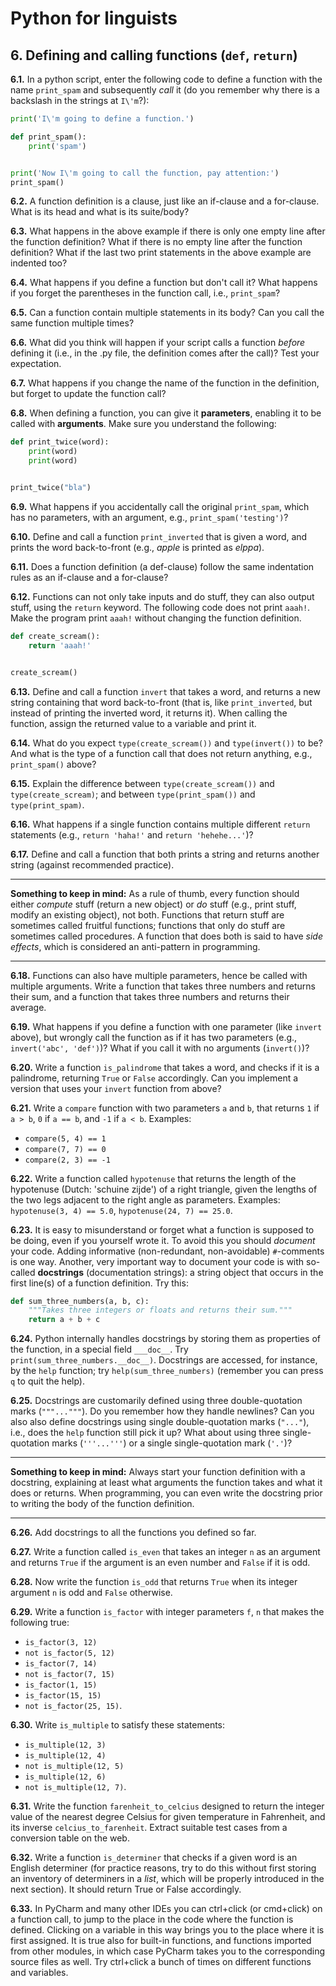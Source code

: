 # Python for linguists


## 6. Defining and calling functions (`def`, `return`)

**6.1.** In a python script, enter the following code to define a function with the name `print_spam` and subsequently _call_ it (do you remember why there is a backslash in the strings at `I\'m`?):

```python
print('I\'m going to define a function.')

def print_spam():
    print('spam')


print('Now I\'m going to call the function, pay attention:')
print_spam()
```


**6.2.** A function definition is a clause, just like an if-clause and a for-clause. What is its head and what is its suite/body?

**6.3.** What happens in the above example if there is only one empty line after the function definition? What if there is no empty line after the function definition? What if the last two print statements in the above example are indented too?

**6.4.** What happens if you define a function but don't call it? What happens if you forget the parentheses in the function call, i.e., `print_spam`?

**6.5.** Can a function contain multiple statements in its body? Can you call the same function multiple times?

**6.6.** What did you think will happen if your script calls a function _before_ defining it (i.e., in the .py file, the definition comes after the call)? Test your expectation.

**6.7.** What happens if you change the name of the function in the definition, but forget to update the function call?

**6.8.** When defining a function, you can give it **parameters**, enabling it to be called with **arguments**. Make sure you understand the following:

```python
def print_twice(word):
    print(word)
    print(word)


print_twice("bla")
```


**6.9.** What happens if you accidentally call the original `print_spam`, which has no parameters, with an argument, e.g., `print_spam('testing')`?

**6.10.** Define and call a function `print_inverted` that is given a word, and prints the word back-to-front (e.g., _apple_ is printed as _elppa_).

**6.11.** Does a function definition (a def-clause) follow the same indentation rules as an if-clause and a for-clause?

**6.12.** Functions can not only take inputs and do stuff, they can also output stuff, using the `return` keyword. The following code does not print `aaah!`. Make the program print `aaah!` without changing the function definition.

```python
def create_scream():
    return 'aaah!'


create_scream()
```


**6.13.** Define and call a function `invert` that takes a word, and returns a new string containing that word back-to-front (that is, like `print_inverted`, but instead of printing the inverted word, it returns it). When calling the function, assign the returned value to a variable and print it.

**6.14.** What do you expect `type(create_scream())` and `type(invert())` to be? And what is the type of a function call that does not return anything, e.g., `print_spam()` above?

**6.15.** Explain the difference between `type(create_scream())` and `type(create_scream)`; and between `type(print_spam())` and `type(print_spam)`.

**6.16.** What happens if a single function contains multiple different `return` statements (e.g., `return 'haha!'` and `return 'hehehe...'`)?

**6.17.** Define and call a function that both prints a string and returns another string (against recommended practice).

- - - - - -
**Something to keep in mind:** As a rule of thumb, every function should either _compute_ stuff (return a new object) or _do_ stuff (e.g., print stuff, modify an existing object), not both. Functions that return stuff are sometimes called fruitful functions; functions that only do stuff are sometimes called procedures. A function that does both is said to have _side effects_, which is considered an anti-pattern in programming.
- - - - -

**6.18.** Functions can also have multiple parameters, hence be called with multiple arguments. Write a function that takes three numbers and returns their sum, and a function that takes three numbers and returns their average.

**6.19.** What happens if you define a function with one parameter (like `invert` above), but wrongly call the function as if it has two parameters (e.g., `invert('abc', 'def')`)? What if you call it with no arguments (`invert()`)?

**6.20.** Write a function `is_palindrome` that takes a word, and checks if it is a palindrome, returning `True` or `False` accordingly. Can you implement a version that uses your `invert` function from above?

**6.21.** Write a `compare` function with two parameters `a` and `b`, that returns `1` if `a > b`, `0` if `a == b`, and `-1` if `a < b`. Examples:
- `compare(5, 4) == 1` 
- `compare(7, 7) == 0` 
- `compare(2, 3) == -1`

**6.22.** Write a function called `hypotenuse` that returns the length of the hypotenuse (Dutch: 'schuine zijde') of a right triangle, given the lengths of the two legs adjacent to the right angle as parameters. Examples: `hypotenuse(3, 4) == 5.0`, `hypotenuse(24, 7) == 25.0`.

**6.23.** It is easy to misunderstand or forget what a function is supposed to be doing, even if you yourself wrote it. To avoid this you should _document_ your code. Adding informative (non-redundant, non-avoidable) `#`-comments is one way. Another, very important way to document your code is with so-called **docstrings** (documentation strings): a string object that occurs in the first line(s) of a function definition. Try this:

```python
def sum_three_numbers(a, b, c):
	"""Takes three integers or floats and returns their sum."""
	return a + b + c
```


**6.24.** Python internally handles docstrings by storing them as properties of the function, in a special field `___doc__`. Try `print(sum_three_numbers.__doc__)`. Docstrings are accessed, for instance, by the `help` function; try `help(sum_three_numbers)` (remember you can press `q` to quit the help).

**6.25.** Docstrings are customarily defined using three double-quotation marks (`"""..."""`). Do you remember how they handle newlines? Can you also also define docstrings using single double-quotation marks (`"..."`), i.e., does the `help` function still pick it up? What about using three single-quotation marks (`'''...'''`) or a single single-quotation mark (`'.'`)?

- - - - - -
**Something to keep in mind:** Always start your function definition with a docstring, explaining at least what arguments the function takes and what it does or returns. When programming, you can even write the docstring prior to writing the body of the function definition.
- - - - -

**6.26.** Add docstrings to all the functions you defined so far.

**6.27.** Write a function called `is_even` that takes an integer `n` as an argument and returns `True` if the argument is an even number and `False` if it is odd.

**6.28.** Now write the function `is_odd` that returns `True` when its integer argument `n` is odd and `False` otherwise.

**6.29.** Write a function `is_factor` with integer parameters `f`, `n` that makes the following true: 
- `is_factor(3, 12)` 
- `not is_factor(5, 12)` 
- `is_factor(7, 14)` 
- `not is_factor(7, 15)` 
- `is_factor(1, 15)` 
- `is_factor(15, 15)` 
- `not is_factor(25, 15)`.

**6.30.** Write `is_multiple` to satisfy these statements: 
- `is_multiple(12, 3)` 
- `is_multiple(12, 4)` 
- `not is_multiple(12, 5)` 
- `is_multiple(12, 6)` 
- `not is_multiple(12, 7)`.

**6.31.** Write the function `farenheit_to_celcius` designed to return the integer value of the nearest degree Celsius for given temperature in Fahrenheit, and its inverse `celcius_to_farenheit`. Extract suitable test cases from a conversion table on the web.

**6.32.** Write a function `is_determiner` that checks if a given word is an English determiner (for practice reasons, try to do this without first storing an inventory of determiners in a _list_, which will be properly introduced in the next section). It should return True or False accordingly.

**6.33.** In PyCharm and many other IDEs you can ctrl+click (or cmd+click) on a function call, to jump to the place in the code where the function is defined. Clicking on a variable in this way brings you to the place where it is first assigned. It is true also for built-in functions, and functions imported from other modules, in which case PyCharm takes you to the corresponding source files as well. Try ctrl+click a bunch of times on different functions and variables.

